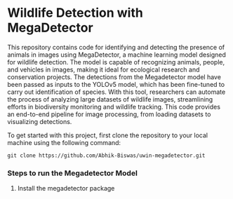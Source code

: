 # Wildlife Detection with MegaDetector

This repository contains code for identifying and detecting the presence of animals in images using MegaDetector, a machine learning model designed for wildlife detection. The model is capable of recognizing animals, people, and vehicles in images, making it ideal for ecological research and conservation projects. The detections from the Megadetector model have been passed as inputs to the YOLOv5 model, which has been fine-tuned to carry out identification of species. With this tool, researchers can automate the process of analyzing large datasets of wildlife images, streamlining efforts in biodiversity monitoring and wildlife tracking. This code provides an end-to-end pipeline for image processing, from loading datasets to visualizing detections.

To get started with this project, first clone the repository to your local machine using the following command:

`git clone https://github.com/Abhik-Biswas/uwin-megadetector.git`

### Steps to run the Megadetector Model
  1. Install the megadetector package

